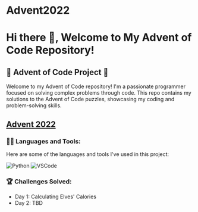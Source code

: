 # Advent2022

# Hi there 👋, Welcome to My Advent of Code Repository!

## 🚀 Advent of Code Project 🚀

Welcome to my Advent of Code repository! I'm a passionate programmer focused on solving complex problems through code. This repo contains my solutions to the Advent of Code puzzles, showcasing my coding and problem-solving skills.

## [Advent 2022](https://github.com/banestal/Advent2022)

### 👨‍💻 Languages and Tools:

Here are some of the languages and tools I've used in this project:

![Python](https://img.shields.io/badge/-Python-333333?style=flat&logo=python)
![VSCode](https://img.shields.io/badge/-VSCode-333333?style=flat&logo=visual-studio-code)

### 🏆 Challenges Solved:

- Day 1: Calculating Elves' Calories
- Day 2: TBD
